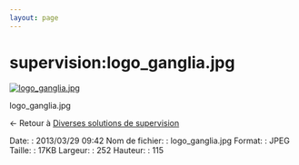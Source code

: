 ```yaml
---
layout: page
---
```


supervision:logo\_ganglia.jpg
=============================

[![logo\_ganglia.jpg](..//assets/media/supervision/logo_ganglia.jpg@cache=&w=252&h=115 "logo_ganglia.jpg")](..//assets/media/supervision/logo_ganglia.jpg@cache= "Afficher le fichier original")

logo\_ganglia.jpg

← Retour à [Diverses solutions de
supervision](../../various/start.html "various:start")

Date:
:   2013/03/29 09:42
Nom de fichier:
:   logo\_ganglia.jpg
Format:
:   JPEG
Taille:
:   17KB
Largeur:
:   252
Hauteur:
:   115


